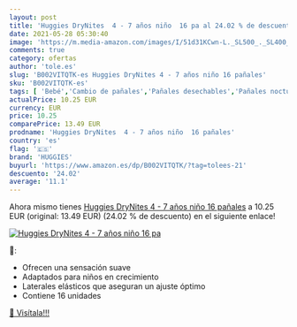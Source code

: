 ```yaml
---
layout: post
title: 'Huggies DryNites  4 - 7 años niño  16 pa al 24.02 % de descuento'
date: 2021-05-28 05:30:40
image: 'https://m.media-amazon.com/images/I/51d31KCwn-L._SL500_._SL400_.jpg'
comments: true
category: ofertas
author: 'tole.es'
slug: 'B002VITQTK-es Huggies DryNites 4 - 7 años niño 16 pañales'
sku: 'B002VITQTK-es'
tags: [ 'Bebé','Cambio de pañales','Pañales desechables','Pañales nocturnos desechables','Pañales para bebé','huggies','pañales', ]
actualPrice: 10.25 EUR
currency: EUR
price: 10.25
comparePrice: 13.49 EUR
prodname: 'Huggies DryNites  4 - 7 años niño  16 pañales'
country: 'es'
flag: '🇪🇸'
brand: 'HUGGIES'
buyurl: 'https://www.amazon.es/dp/B002VITQTK/?tag=tolees-21'
descuento: '24.02'
average: '11.1'
---
```


Ahora mismo tienes [Huggies DryNites  4 - 7 años niño  16 pañales](https://www.amazon.es/dp/B002VITQTK/?tag=tolees-21) a 10.25 EUR (original: 13.49 EUR) (24.02 %  de descuento) en el siguiente enlace!

[![Huggies DryNites  4 - 7 años niño  16 pa](https://m.media-amazon.com/images/I/51d31KCwn-L._SL500_._SL400_.jpg)](https://www.amazon.es/dp/B002VITQTK/?tag=tolees-21)

🔎:

- Ofrecen una sensación suave
- Adaptados para niños en crecimiento
- Laterales elásticos que aseguran un ajuste óptimo
- Contiene 16 unidades

[🛒 Visítala!!!](https://www.amazon.es/dp/B002VITQTK/?tag=tolees-21)
